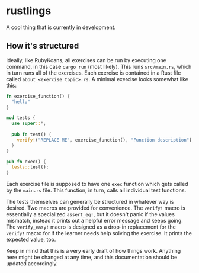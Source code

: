 # rustlings

A cool thing that is currently in development.

## How it's structured

Ideally, like RubyKoans, all exercises can be run by executing one command, in this case
`cargo run` (most likely). This runs `src/main.rs`, which in turn runs all of the exercises.
Each exercise is contained in a Rust file called `about_<exercise topic>.rs`. A minimal exercise looks
somewhat like this:

```rust
fn exercise_function() {
  "hello"
}

mod tests {
  use super::*;
  
  pub fn test() {
    verify!("REPLACE ME", exercise_function(), "Function description");
  }
}

pub fn exec() {
  tests::test();
}
```

Each exercise file is supposed to have one `exec` function which gets called by the `main.rs` file.
This function, in turn, calls all individual test functions.

The tests themselves can generally be structured in whatever way is desired. Two macros are provided
for convenience. The `verify!` macro is essentially a specialized `assert_eq!`, but it doesn't panic
if the values mismatch, instead it prints out a helpful error message and keeps going. The
`verify_easy!` macro is designed as a drop-in replacement for the `verify!` macro for if the learner needs help solving the exercise. It prints the expected value, too.

Keep in mind that this is a very early draft of how things work. Anything here might be changed
at any time, and this documentation should be updated accordingly.

